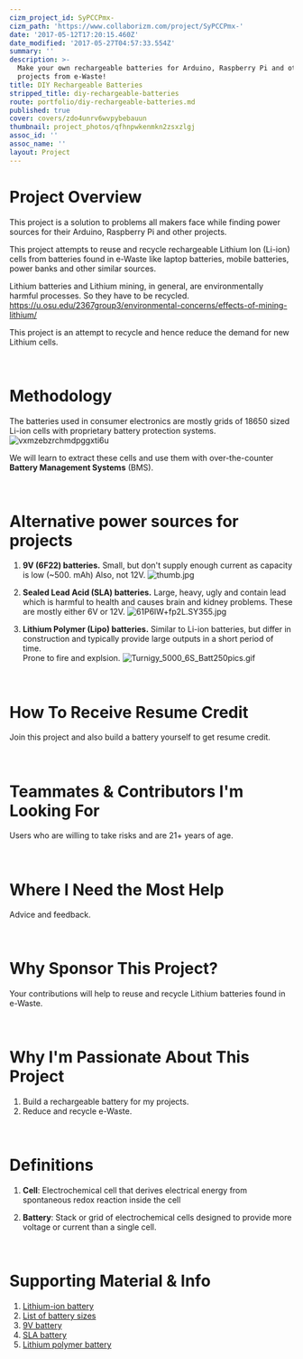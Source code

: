 ```yaml
---
cizm_project_id: SyPCCPmx-
cizm_path: 'https://www.collaborizm.com/project/SyPCCPmx-'
date: '2017-05-12T17:20:15.460Z'
date_modified: '2017-05-27T04:57:33.554Z'
summary: ''
description: >-
  Make your own rechargeable batteries for Arduino, Raspberry Pi and other
  projects from e-Waste!
title: DIY Rechargeable Batteries
stripped_title: diy-rechargeable-batteries
route: portfolio/diy-rechargeable-batteries.md
published: true
cover: covers/zdo4unrv6wvpybebauun
thumbnail: project_photos/qfhnpwkenmkn2zsxzlgj
assoc_id: ''
assoc_name: ''
layout: Project
---
```

# Project Overview
This project is a solution to problems all makers face while finding power sources for their Arduino, Raspberry Pi and other projects. 

This project attempts to reuse and recycle rechargeable Lithium Ion (Li-ion) cells from batteries found in e-Waste like laptop batteries, mobile batteries, power banks and other similar sources.

Lithium batteries and Lithium mining, in general, are environmentally harmful processes. So they have to be recycled.
https://u.osu.edu/2367group3/environmental-concerns/effects-of-mining-lithium/

This project is an attempt to recycle and hence reduce the demand for new Lithium cells.

&nbsp;

# Methodology
The batteries used in consumer electronics are mostly grids of 18650 sized Li-ion cells with proprietary battery protection systems.
![vxmzebzrchmdpggxti6u](czm://vxmzebzrchmdpggxti6u)

We will learn to extract these cells and use them with over-the-counter **Battery Management Systems** (BMS).

&nbsp;

# Alternative power sources for projects
1. **9V (6F22) batteries.**
Small, but don't supply enough current as capacity is low (~500. mAh) Also, not 12V.
![thumb.jpg](czm://g7h4xsdbkaek4bkacn0l)

2. **Sealed Lead Acid (SLA) batteries.**
Large, heavy, ugly and contain lead which is harmful to health and causes brain and kidney problems. These are mostly either 6V or 12V.
![61P6lW+fp2L._SY355_.jpg](czm://qpuslezzpcfmviu9hind)

3. **Lithium Polymer (Lipo) batteries.**
Similar to Li-ion batteries, but differ in construction and typically provide large outputs in a short period of time.     
Prone to fire and explsion.
![Turnigy_5000_6S_Batt250pics.gif](czm://cehowliuehfdfkobdjrk)
 
&nbsp;

# How To Receive Resume Credit
Join this project and also build a battery yourself to get resume credit.

&nbsp;

# Teammates & Contributors I'm Looking For
Users who are willing to take risks and are 21+ years of age.

&nbsp; 

# Where I Need the Most Help
Advice and feedback.

&nbsp;

# Why Sponsor This Project?
Your contributions will help to reuse and recycle Lithium batteries found in e-Waste.

&nbsp;

# Why I'm Passionate About This Project
1. Build a rechargeable battery for my projects.
2. Reduce and recycle e-Waste.

&nbsp;

# Definitions
1. **Cell**:  Electrochemical cell that derives electrical energy from spontaneous redox reaction inside the cell

2. **Battery**: Stack or grid of electrochemical cells designed to provide more voltage or current than a single cell.

&nbsp;

# Supporting Material & Info
1. [Lithium-ion battery](https://en.wikipedia.org/wiki/Lithium-ion_battery)
2. [List of battery sizes](https://en.wikipedia.org/wiki/List_of_battery_sizes)
3. [9V battery](https://en.wikipedia.org/wiki/Nine-volt_battery)
4. [SLA battery](https://en.wikipedia.org/wiki/VRLA_battery)
5. [Lithium polymer battery](https://en.wikipedia.org/wiki/Lithium_polymer_battery)

